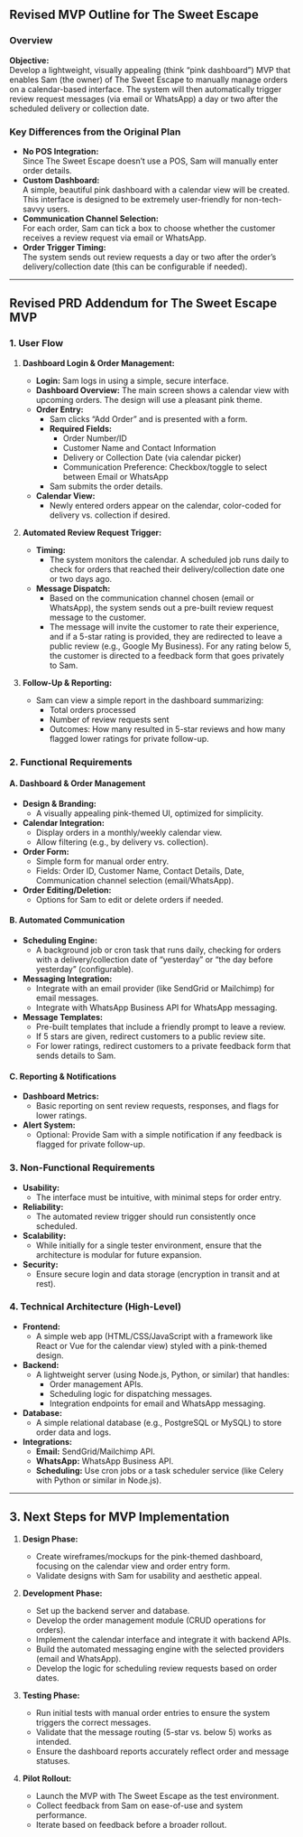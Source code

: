 ## **Revised MVP Outline for The Sweet Escape**

### **Overview**
**Objective:**  
Develop a lightweight, visually appealing (think “pink dashboard”) MVP that enables Sam (the owner) of The Sweet Escape to manually manage orders on a calendar-based interface. The system will then automatically trigger review request messages (via email or WhatsApp) a day or two after the scheduled delivery or collection date.

### **Key Differences from the Original Plan**
- **No POS Integration:**  
  Since The Sweet Escape doesn’t use a POS, Sam will manually enter order details.
- **Custom Dashboard:**  
  A simple, beautiful pink dashboard with a calendar view will be created. This interface is designed to be extremely user-friendly for non-tech-savvy users.
- **Communication Channel Selection:**  
  For each order, Sam can tick a box to choose whether the customer receives a review request via email or WhatsApp.
- **Order Trigger Timing:**  
  The system sends out review requests a day or two after the order’s delivery/collection date (this can be configurable if needed).

---

## **Revised PRD Addendum for The Sweet Escape MVP**

### **1. User Flow**

1. **Dashboard Login & Order Management:**  
   - **Login:** Sam logs in using a simple, secure interface.
   - **Dashboard Overview:** The main screen shows a calendar view with upcoming orders. The design will use a pleasant pink theme.
   - **Order Entry:**  
     - Sam clicks “Add Order” and is presented with a form.
     - **Required Fields:**  
       - Order Number/ID  
       - Customer Name and Contact Information  
       - Delivery or Collection Date (via calendar picker)  
       - Communication Preference: Checkbox/toggle to select between Email or WhatsApp  
     - Sam submits the order details.
   - **Calendar View:**  
     - Newly entered orders appear on the calendar, color-coded for delivery vs. collection if desired.

2. **Automated Review Request Trigger:**  
   - **Timing:**  
     - The system monitors the calendar. A scheduled job runs daily to check for orders that reached their delivery/collection date one or two days ago.
   - **Message Dispatch:**  
     - Based on the communication channel chosen (email or WhatsApp), the system sends out a pre-built review request message to the customer.
     - The message will invite the customer to rate their experience, and if a 5-star rating is provided, they are redirected to leave a public review (e.g., Google My Business). For any rating below 5, the customer is directed to a feedback form that goes privately to Sam.

3. **Follow-Up & Reporting:**  
   - Sam can view a simple report in the dashboard summarizing:
     - Total orders processed
     - Number of review requests sent
     - Outcomes: How many resulted in 5-star reviews and how many flagged lower ratings for private follow-up.

### **2. Functional Requirements**

#### **A. Dashboard & Order Management**
- **Design & Branding:**  
  - A visually appealing pink-themed UI, optimized for simplicity.
- **Calendar Integration:**  
  - Display orders in a monthly/weekly calendar view.
  - Allow filtering (e.g., by delivery vs. collection).
- **Order Form:**  
  - Simple form for manual order entry.
  - Fields: Order ID, Customer Name, Contact Details, Date, Communication channel selection (email/WhatsApp).
- **Order Editing/Deletion:**  
  - Options for Sam to edit or delete orders if needed.

#### **B. Automated Communication**
- **Scheduling Engine:**  
  - A background job or cron task that runs daily, checking for orders with a delivery/collection date of “yesterday” or “the day before yesterday” (configurable).
- **Messaging Integration:**  
  - Integrate with an email provider (like SendGrid or Mailchimp) for email messages.
  - Integrate with WhatsApp Business API for WhatsApp messaging.
- **Message Templates:**  
  - Pre-built templates that include a friendly prompt to leave a review.
  - If 5 stars are given, redirect customers to a public review site.
  - For lower ratings, redirect customers to a private feedback form that sends details to Sam.

#### **C. Reporting & Notifications**
- **Dashboard Metrics:**  
  - Basic reporting on sent review requests, responses, and flags for lower ratings.
- **Alert System:**  
  - Optional: Provide Sam with a simple notification if any feedback is flagged for private follow-up.

### **3. Non-Functional Requirements**

- **Usability:**  
  - The interface must be intuitive, with minimal steps for order entry.
- **Reliability:**  
  - The automated review trigger should run consistently once scheduled.
- **Scalability:**  
  - While initially for a single tester environment, ensure that the architecture is modular for future expansion.
- **Security:**  
  - Ensure secure login and data storage (encryption in transit and at rest).

### **4. Technical Architecture (High-Level)**
- **Frontend:**  
  - A simple web app (HTML/CSS/JavaScript with a framework like React or Vue for the calendar view) styled with a pink-themed design.
- **Backend:**  
  - A lightweight server (using Node.js, Python, or similar) that handles:
    - Order management APIs.
    - Scheduling logic for dispatching messages.
    - Integration endpoints for email and WhatsApp messaging.
- **Database:**  
  - A simple relational database (e.g., PostgreSQL or MySQL) to store order data and logs.
- **Integrations:**  
  - **Email:** SendGrid/Mailchimp API.
  - **WhatsApp:** WhatsApp Business API.
  - **Scheduling:** Use cron jobs or a task scheduler service (like Celery with Python or similar in Node.js).

---

## **3. Next Steps for MVP Implementation**

1. **Design Phase:**  
   - Create wireframes/mockups for the pink-themed dashboard, focusing on the calendar view and order entry form.
   - Validate designs with Sam for usability and aesthetic appeal.

2. **Development Phase:**  
   - Set up the backend server and database.
   - Develop the order management module (CRUD operations for orders).
   - Implement the calendar interface and integrate it with backend APIs.
   - Build the automated messaging engine with the selected providers (email and WhatsApp).
   - Develop the logic for scheduling review requests based on order dates.

3. **Testing Phase:**  
   - Run initial tests with manual order entries to ensure the system triggers the correct messages.
   - Validate that the message routing (5-star vs. below 5) works as intended.
   - Ensure the dashboard reports accurately reflect order and message statuses.

4. **Pilot Rollout:**  
   - Launch the MVP with The Sweet Escape as the test environment.
   - Collect feedback from Sam on ease-of-use and system performance.
   - Iterate based on feedback before a broader rollout.
